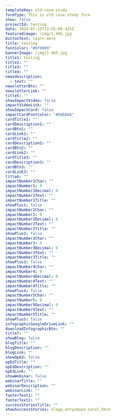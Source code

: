 ```yaml
---
templateKey: old-case-study
formType: This is old case study form
show: false
projectId: testing
date: 2024-07-25T13:55:00.425Z
featuredimage: /img/1-465.jpg
buttonText: learn more
title: testing
fontColor: "#6f0909"
bannerImage: /img/1-465.jpg
title1: testing
title2: ""
title3: ""
title4: ""
newsdescription:
  - text: ""
newsletterBtn: ""
newsletterLink: ""
title5: ""
showImpactVideo: false
impactVideoLink: ""
showImpactCard: false
impactCardFontColor: "#DADADA"
cardTitle1: ""
cardDescription1: ""
cardBtn1: ""
cardLink1: ""
cardTitle2: ""
cardDescription2: ""
cardBtn2: ""
cardLink2: ""
cardTitle3: ""
cardDescription3: ""
cardBtn3: ""
cardLink3: ""
title6: ""
impactNumber1Char: ""
impactNumber1: 0
impactNumber1Decimal: 0
impactNumber1Text: ""
impactNumber1Title: ""
showPlus1: false
impactNumber2Char: ""
impactNumber2: 0
impactNumber2Decimal: 0
impactNumber2Text: ""
impactNumber2Title: ""
showPlus2: false
impactNumber3Char: ""
impactNumber3: 0
impactNumber3Decimal: 0
impactNumber3Text: ""
impactNumber3Title: ""
showPlus3: false
impactNumber4Char: ""
impactNumber4: 0
impactNumber4Decimal: 0
impactNumber4Text: ""
impactNumber4Title: ""
showPlus4: false
impactNumber5Char: ""
impactNumber5: 0
impactNumber5Decimal: 0
impactNumber5Text: ""
impactNumber5Title: ""
showPlus5: false
infographicGoogleDriveLink: ""
downloadInfographicBtn: ""
title7: ""
showBlog: false
blogTitle: ""
blogDescription: ""
blogLink: ""
showOpEd: false
opEdTitle: ""
opEdDescription: ""
opEdLink: ""
showWebinar: false
webinarTitle: ""
webinarDescription: ""
webinarLink: ""
footerText1: ""
footerText2: ""
successStoriesTitle: ""
showSuccessStories: nlapp,antyodaya-saral,hkrn
---
```

